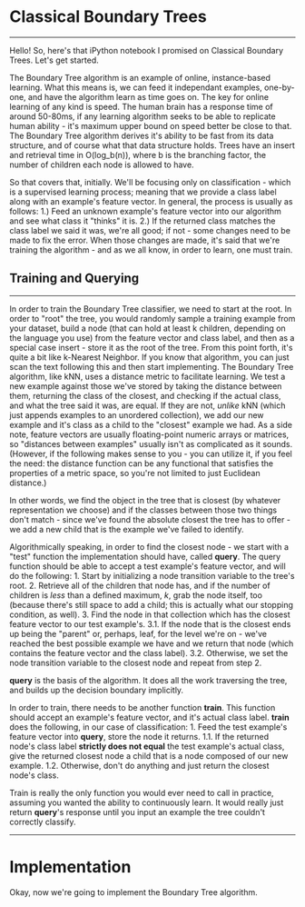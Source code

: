 # Classical Boundary Trees
---
Hello! So, here's that iPython notebook I promised on Classical Boundary Trees.
Let's get started.

The Boundary Tree algorithm is an example of online, instance-based learning. What this means is, we can feed it independant examples, one-by-one, and have the algorithm learn as time goes on. The key for online learning of any kind is speed. The human brain has a response time of around 50-80ms, if any learning algorithm seeks to be able to replicate human ability - it's maximum upper bound on speed better be close to that. The Boundary Tree algorithm derives it's ability to be fast from its data structure, and of course what that data structure holds. Trees have an insert and retrieval time in O(log_b(n)), where b is the branching factor, the number of children each node is allowed to have.

So that covers that, initially. We'll be focusing only on classification - which is a supervised learning process; meaning that we provide a class label along with an example's feature vector. In general, the process is usually as follows:
    1.) Feed an unknown example's feature vector into our algorithm and see what class it "thinks" it is.
    2.) If the returned class matches the class label we said it was, we're all good; if not - some changes need to be made to fix the error. 
When those changes are made, it's said that we're training the algorithm - and as we all know, in order to learn, one must train. 

## Training and Querying
---
In order to train the Boundary Tree classifier, we need to start at the root. In order to "root" the tree, you would randomly sample a training example from your dataset, build a node (that can hold at least k children, depending on the language you use) from the feature vector and class label, and then as a special case insert - store it as the root of the tree.
From this point forth, it's quite a bit like k-Nearest Neighbor. If you know that algorithm, you can just scan the text following this and then start implementing. The Boundary Tree algorithm, like kNN, uses a distance metric to facilitate learning. We test a new example against those we've stored by taking the distance between them, returning the class of the closest, and checking if the actual class, and what the tree said it was, are equal. If they are not, *unlike* kNN (which just appends examples to an unordered collection), we add our new example and it's class as a child to the "closest" example we had. As a side note, feature vectors are usually floating-point numeric arrays or matrices, so "distances between examples" usually isn't as complicated as it sounds. 
(However, if the following makes sense to you - you can utilize it, if you feel the need: the distance function can be any functional that satisfies the properties of a metric space, so you're not limited to just Euclidean distance.)

In other words, we find the object in the tree that is closest (by whatever representation we choose) and if the classes between those two things don't match - since we've found the absolute closest the tree has to offer - we add a new child that is the example we've failed to identify. 

Algorithmically speaking, in order to find the closest node - we start with a "test" function the implementation should have, called **query**. The query function should be able to accept a test example's feature vector, and will do the following:
    1. Start by initializing a node transition variable to the tree's root.
    2. Retrieve all of the children that node has, and if the number of children is *less* than a defined maximum, *k*, grab the node itself, too (because there's still space to add a child; this is actually what our stopping condition, as well).
    3. Find the node in that collection which has the closest feature vector to our test example's. 
        3.1. If the node that is the closest ends up being the "parent" or, perhaps, leaf, for the level we're on - we've reached the best possible example we have and we return that node (which contains the feature vector and the class label).
        3.2. Otherwise, we set the node transition variable to the closest node and repeat from step 2.
    

**query** is the basis of the algorithm. It does all the work traversing the tree, and builds up the decision boundary implicitly. 

In order to train, there needs to be another function **train**. This function should accept an example's feature vector, and it's actual class label. **train** does the following, in our case of classification:
    1. Feed the test example's feature vector into **query**, store the node it returns. 
        1.1. If the returned node's class label **strictly does not equal** the test example's actual class, give the returned closest node a child that is a node composed of our new example. 
        1.2. Otherwise, don't do anything and just return the closest node's class. 

Train is really the only function you would ever need to call in practice, assuming you wanted the ability to continuously learn. It would really just return **query**'s response until you input an example the tree couldn't correctly classify. 

---
# Implementation

Okay, now we're going to implement the Boundary Tree algorithm. 
